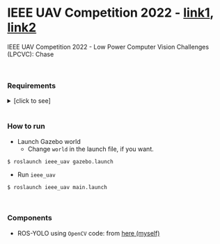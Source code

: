 # IEEE UAV Competition 2022 - [link1](https://ri4rover.org/index.html), [link2](https://www.computer.org/publications/tech-news/events/uav-2022)
IEEE UAV Competition 2022 - Low Power Computer Vision Challenges (LPCVC): Chase

<br>

### Requirements
<details><summary>[click to see]</summary>
	
+ `OpenCV` version >= 4.4.0
+ `cv_bridge` with the corresponding `OpenCV`
+ `ROS` and `Gazebo`
    + refer [here](http://wiki.ros.org/ROS/Installation)
    + `$ sudo apt install ros-<distro>-desktop-full`
+ ROS dependencies
~~~shell
$ sudo apt install ros-melodic-gazebo-plugins

$ wget -O ubuntu.sh https://raw.githubusercontent.com/PX4/PX4-Autopilot/master/Tools/setup/ubuntu.sh
$ source ubuntu.sh
$ sudo apt upgrade libignition-math4
~~~

+ `UAVCC-simulator`
	+ Please follow instructions [here](https://github.com/Hunter314/uavcc-simulator)
	+ DO NOT FORGET `GAZEBO_PLUGIN_PATH`, `GAZEBO_MODEL_PATH`, and `animated_box` plugin build steps there.
	+ Check if successfully installed `UAVCC-simulator`, or not by
	~~~shell
	$ cd ~/path_to_uavcc_simulator/trial_1_setup
	$ roslaunch gazebo_ros empty_world.launch world_name:=$(pwd)/trial_1.world
	~~~

+ `PX4-SITL`
	+ Follow the instructions [here](https://github.com/engcang/mavros-gazebo-application#installation)

+ This Repo
~~~shell
$ cd ~/your_workspace/src

$ git clone --recursive https://github.com/engcang/ieee_uav_2022

$ cd ieee_uav_2022/

$ echo "export GAZEBO_MODEL_PATH=$GAZEBO_MODEL_PATH:$(pwd)/drone_models" >> ~/.bashrc
$ . ~/.bashrc

$ cd ..
$ catkin build -DCMAKE_BUILD_TYPE=Release
~~~

---

</details>

<br>


### How to run
+ Launch Gazebo world
	+ Change `world` in the launch file, if you want.
~~~shell
$ roslaunch ieee_uav gazebo.launch
~~~
+ Run `ieee_uav`
~~~shell
$ roslaunch ieee_uav main.launch
~~~

<br>


### Components
+ ROS-YOLO using `OpenCV` code: from [here (myself)](https://github.com/engcang/ros-yolo-sort/blob/master/YOLO_and_ROS_ver/ros_opencv_dnn.py)